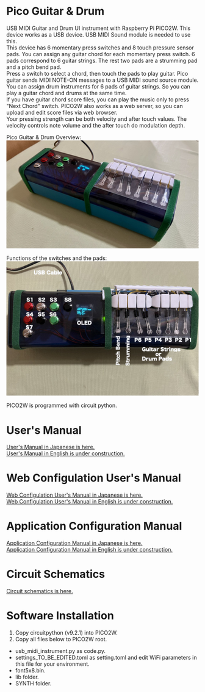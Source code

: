 # Pico Guitar & Drum
USB MIDI Guitar and Drum UI instrument with Raspberry Pi PICO2W.  This device works as a USB device.  USB MIDI Sound module is needed to use this.  
This device has 6 momentary press switches and 8 touch pressure sensor pads.  You can assign any guitar chord for each momentary press switch.  6 pads correspond to 6 guitar strings.  The rest two pads are a strumming pad and a pitch bend pad.  
Press a switch to select a chord, then touch the pads to play guitar.  Pico guitar sends MIDI NOTE-ON messages to a USB MIDI sound source module.  
You can assign drum instruments for 6 pads of guitar strings.  So you can play a guitar chord and drums at the same time.  
If you have guitar chord score files, you can play the music only to press "Next Chord" switch.  PICO2W also works as a web server, so you can upload and edit score files via web browser.  
Your pressing strength can be both velocity and after touch values.  The velocity controls note volume and the after touch do modulation depth.   

Pico Guitar & Drum Overview:  
![picogd_overview2](https://github.com/ohira-s/PicoGuitarDrum2Web/blob/master/Docs/picogd_overview2.jpg)  

Functions of the switches and the pads:  
![picogd_overview2](https://github.com/ohira-s/PicoGuitarDrum2Web/blob/master/Docs/picogd_labels.jpg)  

PICO2W is programmed with circuit python.  

# User's Manual
[User's Manual in Japanese is here.](https://github.com/ohira-s/PicoGuitarDrum2Web/blob/master/Docs/UsersManual.md)  
[User's Manual in English is under construction.]()  

# Web Configulation User's Manual
[Web Configulation User's Manual in Japanese is here.](https://github.com/ohira-s/PicoGuitarDrum2Web/blob/master/Docs/WebConfigManual.md)  
[Web Configulation User's Manual in English is under construction.]()  

# Application Configuration Manual
[Application Configuration Manual in Japanese is here.](https://github.com/ohira-s/PicoGuitarDrum2Web/blob/master/Docs/ConfigManual.md)  
[Application Configuration Manual in English is under construction.]()  

# Circuit Schematics
[Circuit schematics is here.](https://github.com/ohira-s/PicoGuitarDrum2Web/blob/master/Docs/PICO_Guitar_Circuit.pdf)

# Software Installation
1) Copy circuitpython (v9.2.1) into PICO2W.
2) Copy all files below to PICO2W root.
- usb_midi_instrument.py as code.py.
- settings_TO_BE_EDITED.toml as setting.toml and edit WiFi parameters in this file for your environment.
- font5x8.bin.
- lib folder.
- SYNTH folder.
